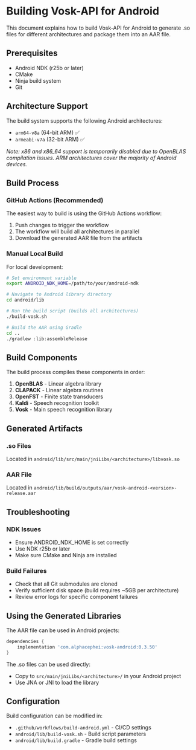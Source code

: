 # Building Vosk-API for Android

This document explains how to build Vosk-API for Android to generate .so files for different architectures and package them into an AAR file.

## Prerequisites

- Android NDK (r25b or later)
- CMake
- Ninja build system
- Git

## Architecture Support

The build system supports the following Android architectures:
- `arm64-v8a` (64-bit ARM) ✅
- `armeabi-v7a` (32-bit ARM) ✅

*Note: x86 and x86_64 support is temporarily disabled due to OpenBLAS compilation issues. ARM architectures cover the majority of Android devices.*

## Build Process

### GitHub Actions (Recommended)

The easiest way to build is using the GitHub Actions workflow:

1. Push changes to trigger the workflow
2. The workflow will build all architectures in parallel
3. Download the generated AAR file from the artifacts

### Manual Local Build

For local development:

```bash
# Set environment variable
export ANDROID_NDK_HOME=/path/to/your/android-ndk

# Navigate to Android library directory
cd android/lib

# Run the build script (builds all architectures)
./build-vosk.sh

# Build the AAR using Gradle
cd ..
./gradlew :lib:assembleRelease
```

## Build Components

The build process compiles these components in order:

1. **OpenBLAS** - Linear algebra library
2. **CLAPACK** - Linear algebra routines
3. **OpenFST** - Finite state transducers
4. **Kaldi** - Speech recognition toolkit
5. **Vosk** - Main speech recognition library

## Generated Artifacts

### .so Files
Located in `android/lib/src/main/jniLibs/<architecture>/libvosk.so`

### AAR File
Located in `android/lib/build/outputs/aar/vosk-android-<version>-release.aar`

## Troubleshooting

### NDK Issues
- Ensure ANDROID_NDK_HOME is set correctly
- Use NDK r25b or later
- Make sure CMake and Ninja are installed

### Build Failures
- Check that all Git submodules are cloned
- Verify sufficient disk space (build requires ~5GB per architecture)
- Review error logs for specific component failures

## Using the Generated Libraries

The AAR file can be used in Android projects:

```gradle
dependencies {
    implementation 'com.alphacephei:vosk-android:0.3.50'
}
```

The .so files can be used directly:
- Copy to `src/main/jniLibs/<architecture>/` in your Android project
- Use JNA or JNI to load the library

## Configuration

Build configuration can be modified in:
- `.github/workflows/build-android.yml` - CI/CD settings
- `android/lib/build-vosk.sh` - Build script parameters
- `android/lib/build.gradle` - Gradle build settings
